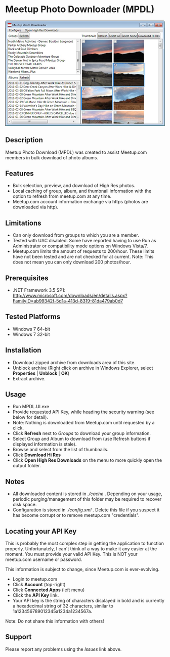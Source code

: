 # Meetup Photo Downloader (MPDL) #

![Screenshot](screenshot01.jpg)

## Description ##
Meetup Photo Download (MPDL) was created to assist Meetup.com members in bulk download of photo albums.

## Features ##
  * Bulk selection, preview, and download of High Res photos.
  * Local caching of group, album, and thumbnail information with the option to refresh from meetup.com at any time.
  * Meetup.com account information exchange via https (photos are downloaded via http).

## Limitations ##
  * Can only download from groups to which you are a member.
  * Tested with UAC disabled.  Some have reported having to use Run as Administrator or compatibility mode options on Windows Vista/7.
  * Meetup.com limits the amount of requests to 200/hour.  These limits have not been tested and are not checked for at current.  Note: This does not mean you can only download 200 photos/hour.

## Prerequisites ##
  * .NET Framework 3.5 SP1: http://www.microsoft.com/downloads/en/details.aspx?FamilyID=ab99342f-5d1a-413d-8319-81da479ab0d7

## Tested Platforms ##
  * Windows 7 64-bit
  * Windows 7 32-bit

## Installation ##
  * Download zipped archive from downloads area of this site.
  * Unblock archive (Right click on archive in Windows Explorer, select **Properties** | **Unblock** | **OK**)
  * Extract archive.

## Usage ##
  * Run MPDL.UI.exe
  * Provide requested API Key, while heading the security warning (see below for detail).
  * Note: Nothing is downloaded from Meetup.com until requested by a click.
  * Click **Refresh** next to _Groups_ to download your group information.
  * Select Group and Album to download from (use Refresh buttons if displayed information is stale).
  * Browse and select from the list of thumbnails.
  * Click **Download Hi Res**
  * Click **Open High Res Downloads** on the menu to more quickly open the output folder.

## Notes ##
  * All downloaded content is stored in _./cache_ .  Depending on your usage, periodic purging/management of this folder may be required to recover disk space.
  * Configuration is stored in _./config.xml_ . Delete this file if you suspect it has become corrupt or to remove meetup.com "credentials".

## Locating your API Key ##
This is probably the most complex step in getting the application to function properly.  Unfortunately, I can't think of a way to make it any easier at the moment.  You must provide your valid API Key.  This is NOT your meetup.com username or password.

This information is subject to change, since Meetup.com is ever-evolving.
  * Login to meetup.com
  * Click **Account** (top-right)
  * Click **Connected Apps** (left menu)
  * Click the **API Key** link.
  * Your API key is the string of characters displayed in bold and is currently a hexadecimal string of 32 characters, similar to 1a123456789012345a1234a1234567a.

Note: Do not share this information with others!

## Support ##
Please report any problems using the _Issues_ link above.
